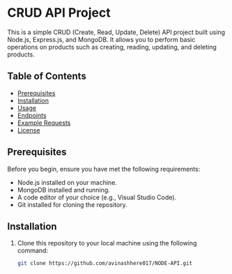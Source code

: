# CRUD API Project

This is a simple CRUD (Create, Read, Update, Delete) API project built using Node.js, Express.js, and MongoDB. It allows you to perform basic operations on products such as creating, reading, updating, and deleting products.

## Table of Contents
- [Prerequisites](#prerequisites)
- [Installation](#installation)
- [Usage](#usage)
- [Endpoints](#endpoints)
- [Example Requests](#example-requests)
- [License](#license)

## Prerequisites

Before you begin, ensure you have met the following requirements:
- Node.js installed on your machine.
- MongoDB installed and running.
- A code editor of your choice (e.g., Visual Studio Code).
- Git installed for cloning the repository.

## Installation

1. Clone this repository to your local machine using the following command:

   ```bash
   git clone https://github.com/avinashhere017/NODE-API.git
